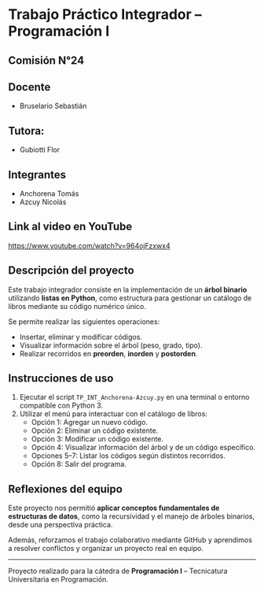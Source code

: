 # Trabajo Práctico Integrador – Programación I

## Comisión N°24

## Docente
- Bruselario Sebastián
## Tutora:
- Gubiotti Flor

## Integrantes
- Anchorena Tomás
- Azcuy Nicolás

## Link al video en YouTube
https://www.youtube.com/watch?v=964ojFzxwx4

## Descripción del proyecto

Este trabajo integrador consiste en la implementación de un **árbol binario** utilizando **listas en Python**, como estructura para gestionar un catálogo de libros mediante su código numérico único.

Se permite realizar las siguientes operaciones:

- Insertar, eliminar y modificar códigos.
- Visualizar información sobre el árbol (peso, grado, tipo).
- Realizar recorridos en **preorden**, **inorden** y **postorden**.

## Instrucciones de uso

1. Ejecutar el script `TP_INT_Anchorena-Azcuy.py` en una terminal o entorno compatible con Python 3.
2. Utilizar el menú para interactuar con el catálogo de libros:
   - Opción 1: Agregar un nuevo código.
   - Opción 2: Eliminar un código existente.
   - Opción 3: Modificar un código existente.
   - Opción 4: Visualizar información del árbol y de un código específico.
   - Opciones 5–7: Listar los códigos según distintos recorridos.
   - Opción 8: Salir del programa.

## Reflexiones del equipo

Este proyecto nos permitió **aplicar conceptos fundamentales de estructuras de datos**, como la recursividad y el manejo de árboles binarios, desde una perspectiva práctica.

Además, reforzamos el trabajo colaborativo mediante GitHub y aprendimos a resolver conflictos y organizar un proyecto real en equipo.

---

Proyecto realizado para la cátedra de **Programación I** – Tecnicatura Universitaria en Programación.
